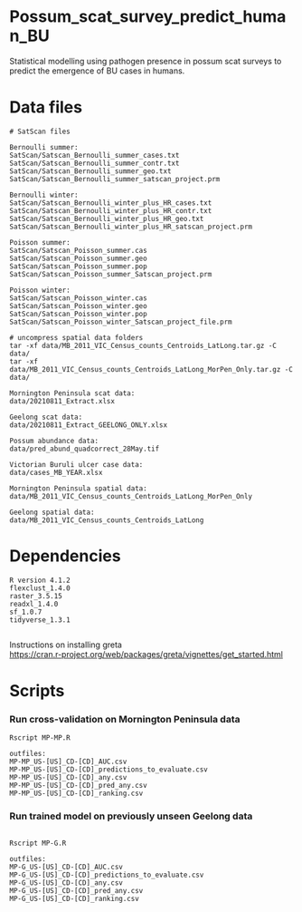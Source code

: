 # Possum_scat_survey_predict_human_BU
Statistical modelling using pathogen presence in possum scat surveys to predict the emergence of BU cases in humans.
  
# Data files
```  
# SatScan files  
  
Bernoulli summer:  
SatScan/Satscan_Bernoulli_summer_cases.txt  
SatScan/Satscan_Bernoulli_summer_contr.txt  
SatScan/Satscan_Bernoulli_summer_geo.txt  
SatScan/Satscan_Bernoulli_summer_satscan_project.prm  
  
Bernoulli winter:  
SatScan/Satscan_Bernoulli_winter_plus_HR_cases.txt  
SatScan/Satscan_Bernoulli_winter_plus_HR_contr.txt  
SatScan/Satscan_Bernoulli_winter_plus_HR_geo.txt  
SatScan/Satscan_Bernoulli_winter_plus_HR_satscan_project.prm  
  
Poisson summer:  
SatScan/Satscan_Poisson_summer.cas  
SatScan/Satscan_Poisson_summer.geo  
SatScan/Satscan_Poisson_summer.pop  
SatScan/Satscan_Poisson_summer_Satscan_project.prm  
  
Poisson winter:  
SatScan/Satscan_Poisson_winter.cas  
SatScan/Satscan_Poisson_winter.geo  
SatScan/Satscan_Poisson_winter.pop  
SatScan/Satscan_Poisson_winter_Satscan_project_file.prm  
```  
  
```  
# uncompress spatial data folders   
tar -xf data/MB_2011_VIC_Census_counts_Centroids_LatLong.tar.gz -C data/  
tar -xf data/MB_2011_VIC_Census_counts_Centroids_LatLong_MorPen_Only.tar.gz -C data/  
```
  
```  
Mornington Peninsula scat data:  
data/20210811_Extract.xlsx  
  
Geelong scat data:  
data/20210811_Extract_GEELONG_ONLY.xlsx  
  
Possum abundance data:  
data/pred_abund_quadcorrect_28May.tif  
  
Victorian Buruli ulcer case data:  
data/cases_MB_YEAR.xlsx  
  
Mornington Peninsula spatial data:  
data/MB_2011_VIC_Census_counts_Centroids_LatLong_MorPen_Only  
  
Geelong spatial data:  
data/MB_2011_VIC_Census_counts_Centroids_LatLong  

```

# Dependencies  
  
```  
R version 4.1.2   
flexclust_1.4.0
raster_3.5.15
readxl_1.4.0
sf_1.0.7
tidyverse_1.3.1
 
```  
  
Instructions on installing greta  
https://cran.r-project.org/web/packages/greta/vignettes/get_started.html  
  
# Scripts

### Run cross-validation on Mornington Peninsula data
```  
Rscript MP-MP.R  

outfiles:
MP-MP_US-[US]_CD-[CD]_AUC.csv  
MP-MP_US-[US]_CD-[CD]_predictions_to_evaluate.csv  
MP-MP_US-[US]_CD-[CD]_any.csv  
MP-MP_US-[US]_CD-[CD]_pred_any.csv  
MP-MP_US-[US]_CD-[CD]_ranking.csv  
```  

### Run trained model on previously unseen Geelong data
```  

Rscript MP-G.R  
  
outfiles:  
MP-G_US-[US]_CD-[CD]_AUC.csv  
MP-G_US-[US]_CD-[CD]_predictions_to_evaluate.csv  
MP-G_US-[US]_CD-[CD]_any.csv  
MP-G_US-[US]_CD-[CD]_pred_any.csv  
MP-G_US-[US]_CD-[CD]_ranking.csv  
```  


